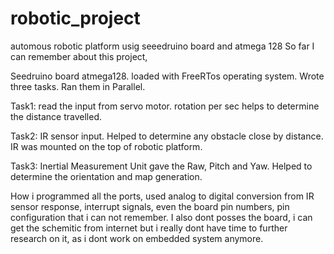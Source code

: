 # robotic_project
automous robotic platform usig seeedruino board and atmega 128
So far I can remember about this project,

Seedruino board atmega128. loaded with FreeRTos operating system. Wrote three tasks. Ran them in Parallel.

Task1: read the input from servo motor. rotation per sec helps to determine the distance travelled.

Task2: IR sensor input. Helped to determine any obstacle close by distance. IR was mounted on the top of robotic platform.

Task3: Inertial Measurement Unit gave the Raw, Pitch and Yaw. Helped to determine the orientation and map generation.

How i programmed all the ports, used analog to digital conversion from IR sensor response, interrupt signals, even the board pin numbers, pin configuration that i can not remember. I also dont posses the board, i can get the schemitic from internet but i really dont have time to further research on it, as i dont work on embedded system anymore.
